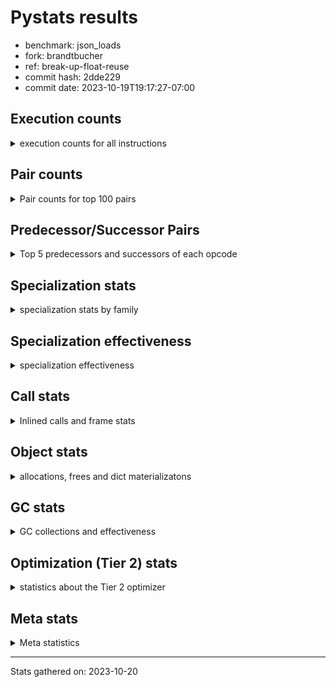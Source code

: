 
# Pystats results

- benchmark: json_loads
- fork: brandtbucher
- ref: break-up-float-reuse
- commit hash: 2dde229
- commit date: 2023-10-19T19:17:27-07:00

## Execution counts

<details>
<summary> execution counts for all instructions </summary>

|Name | Count | Self | Cumulative | Miss ratio | 
|---|---:|---:|---:|---:|
| LOAD_FAST | 8,310,240 | 22.7% | 22.7% |  |
| POP_JUMP_IF_NOT_NONE | 2,764,800 | 7.5% | 30.2% |  |
| CALL | 2,313,260 | 6.3% | 36.6% |  |
| LOAD_FAST_LOAD_FAST | 1,843,200 | 5.0% | 41.6% |  |
| PUSH_NULL | 1,390,320 | 3.8% | 45.4% |  |
| RESUME_CHECK | 1,390,140 | 3.8% | 49.2% |  |
| RETURN_VALUE | 1,382,460 | 3.8% | 52.9% |  |
| POP_JUMP_IF_FALSE | 1,382,460 | 3.8% | 56.7% |  |
| LOAD_GLOBAL_BUILTIN | 1,382,460 | 3.8% | 60.5% |  |
| LOAD_CONST | 1,382,460 | 3.8% | 64.3% |  |
| LOAD_ATTR_METHOD_NO_DICT | 1,382,400 | 3.8% | 68.0% |  |
| LOAD_GLOBAL_MODULE | 921,700 | 2.5% | 70.6% |  |
| UNPACK_SEQUENCE_TWO_TUPLE | 921,600 | 2.5% | 73.1% |  |
| TO_BOOL_BOOL | 921,600 | 2.5% | 75.6% |  |
| STORE_FAST_STORE_FAST | 921,600 | 2.5% | 78.1% |  |
| LOAD_ATTR_METHOD_WITH_VALUES | 921,600 | 2.5% | 80.6% |  |
| CALL_METHOD_DESCRIPTOR_FAST | 921,600 | 2.5% | 83.1% |  |
| STORE_FAST | 491,820 | 1.3% | 84.5% |  |
| POP_TOP | 468,540 | 1.3% | 85.8% |  |
| TO_BOOL | 460,920 | 1.3% | 87.0% |  |
| LOAD_ATTR_MODULE | 460,900 | 1.3% | 88.3% |  |
| NOP | 460,860 | 1.3% | 89.5% |  |
| COMPARE_OP_INT | 460,860 | 1.3% | 90.8% |  |
| POP_JUMP_IF_TRUE | 460,800 | 1.3% | 92.1% |  |
| LOAD_ATTR_INSTANCE_VALUE | 460,800 | 1.3% | 93.3% |  |
| CALL_PY_WITH_DEFAULTS | 460,800 | 1.3% | 94.6% |  |
| CALL_LEN | 460,800 | 1.3% | 95.8% |  |
| CALL_KW | 460,800 | 1.3% | 97.1% |  |
| CALL_ISINSTANCE | 460,800 | 1.3% | 98.3% |  |
| BUILD_TUPLE | 460,800 | 1.3% | 99.6% |  |
| EXTENDED_ARG | 53,760 | 0.1% | 99.7% |  |
| JUMP_BACKWARD | 30,720 | 0.1% | 99.8% |  |
| FOR_ITER_TUPLE | 30,720 | 0.1% | 99.9% |  |
| GET_ITER | 7,740 | 0.0% | 99.9% |  |
| FOR_ITER_RANGE | 7,740 | 0.0% | 100.0% |  |
| RETURN_CONST | 7,680 | 0.0% | 100.0% |  |
| INTERPRETER_EXIT | 7,680 | 0.0% | 100.0% |  |
| LOAD_DEREF | 120 | 0.0% | 100.0% |  |
| LOAD_GLOBAL | 80 | 0.0% | 100.0% |  |
| LOAD_ATTR | 60 | 0.0% | 100.0% |  |
| COPY_FREE_VARS | 60 | 0.0% | 100.0% |  |
| CALL_FUNCTION_EX | 60 | 0.0% | 100.0% |  |
| CALL_BUILTIN_CLASS | 60 | 0.0% | 100.0% |  |
| BINARY_OP_SUBTRACT_FLOAT_LHS | 60 | 0.0% | 100.0% |  |
| COMPARE_OP | 20 | 0.0% | 100.0% |  |
| BINARY_OP | 20 | 0.0% | 100.0% |  |


</details>

## Pair counts

<details>
<summary> Pair counts for top 100 pairs </summary>

|Pair | Count | Self | Cumulative | 
|---|---:|---:|---:|
| POP_JUMP_IF_NOT_NONE LOAD_FAST | 2,764,800 | 7.5% | 7.5% |
| LOAD_FAST POP_JUMP_IF_NOT_NONE | 2,764,800 | 7.5% | 15.1% |
| POP_JUMP_IF_FALSE LOAD_FAST | 1,382,400 | 3.8% | 18.9% |
| PUSH_NULL LOAD_FAST | 921,660 | 2.5% | 21.4% |
| LOAD_GLOBAL_BUILTIN LOAD_FAST | 921,660 | 2.5% | 23.9% |
| UNPACK_SEQUENCE_TWO_TUPLE STORE_FAST_STORE_FAST | 921,600 | 2.5% | 26.4% |
| TO_BOOL_BOOL POP_JUMP_IF_FALSE | 921,600 | 2.5% | 28.9% |
| LOAD_FAST_LOAD_FAST CALL | 921,600 | 2.5% | 31.4% |
| LOAD_FAST LOAD_GLOBAL_BUILTIN | 921,600 | 2.5% | 34.0% |
| LOAD_CONST CALL | 921,600 | 2.5% | 36.5% |
| LOAD_ATTR_METHOD_NO_DICT CALL_METHOD_DESCRIPTOR_FAST | 921,600 | 2.5% | 39.0% |
| CALL LOAD_ATTR_METHOD_NO_DICT | 921,600 | 2.5% | 41.5% |
| STORE_FAST LOAD_FAST | 468,720 | 1.3% | 42.8% |
| LOAD_FAST PUSH_NULL | 468,600 | 1.3% | 44.1% |
| RESUME_CHECK LOAD_FAST | 468,480 | 1.3% | 45.4% |
| LOAD_GLOBAL_MODULE LOAD_ATTR_MODULE | 460,860 | 1.3% | 46.6% |
| LOAD_FAST RETURN_VALUE | 460,860 | 1.3% | 47.9% |
| LOAD_FAST LOAD_CONST | 460,860 | 1.3% | 49.1% |
| COMPARE_OP_INT POP_JUMP_IF_FALSE | 460,860 | 1.3% | 50.4% |
| LOAD_ATTR_MODULE PUSH_NULL | 460,840 | 1.3% | 51.6% |
| LOAD_FAST CALL | 460,820 | 1.3% | 52.9% |
| TO_BOOL POP_JUMP_IF_TRUE | 460,800 | 1.3% | 54.2% |
| STORE_FAST_STORE_FAST LOAD_FAST_LOAD_FAST | 460,800 | 1.3% | 55.4% |
| STORE_FAST_STORE_FAST LOAD_FAST | 460,800 | 1.3% | 56.7% |
| RETURN_VALUE UNPACK_SEQUENCE_TWO_TUPLE | 460,800 | 1.3% | 57.9% |
| RETURN_VALUE RETURN_VALUE | 460,800 | 1.3% | 59.2% |
| RETURN_VALUE POP_TOP | 460,800 | 1.3% | 60.4% |
| RESUME_CHECK NOP | 460,800 | 1.3% | 61.7% |
| RESUME_CHECK LOAD_GLOBAL_BUILTIN | 460,800 | 1.3% | 63.0% |
| PUSH_NULL LOAD_FAST_LOAD_FAST | 460,800 | 1.3% | 64.2% |
| POP_JUMP_IF_TRUE LOAD_GLOBAL_MODULE | 460,800 | 1.3% | 65.5% |
| NOP LOAD_FAST | 460,800 | 1.3% | 66.7% |
| LOAD_GLOBAL_MODULE LOAD_ATTR_METHOD_WITH_VALUES | 460,800 | 1.3% | 68.0% |
| LOAD_GLOBAL_BUILTIN CALL_ISINSTANCE | 460,800 | 1.3% | 69.3% |
| LOAD_FAST_LOAD_FAST PUSH_NULL | 460,800 | 1.3% | 70.5% |
| LOAD_FAST_LOAD_FAST BUILD_TUPLE | 460,800 | 1.3% | 71.8% |
| LOAD_FAST TO_BOOL | 460,800 | 1.3% | 73.0% |
| LOAD_FAST LOAD_ATTR_METHOD_WITH_VALUES | 460,800 | 1.3% | 74.3% |
| LOAD_FAST LOAD_ATTR_METHOD_NO_DICT | 460,800 | 1.3% | 75.5% |
| LOAD_FAST LOAD_ATTR_INSTANCE_VALUE | 460,800 | 1.3% | 76.8% |
| LOAD_FAST CALL_PY_WITH_DEFAULTS | 460,800 | 1.3% | 78.1% |
| LOAD_FAST CALL_LEN | 460,800 | 1.3% | 79.3% |
| LOAD_CONST CALL_KW | 460,800 | 1.3% | 80.6% |
| LOAD_ATTR_METHOD_WITH_VALUES LOAD_FAST_LOAD_FAST | 460,800 | 1.3% | 81.8% |
| LOAD_ATTR_METHOD_WITH_VALUES LOAD_FAST | 460,800 | 1.3% | 83.1% |
| LOAD_ATTR_METHOD_NO_DICT LOAD_CONST | 460,800 | 1.3% | 84.4% |
| LOAD_ATTR_INSTANCE_VALUE LOAD_FAST_LOAD_FAST | 460,800 | 1.3% | 85.6% |
| CALL_PY_WITH_DEFAULTS RESUME_CHECK | 460,800 | 1.3% | 86.9% |
| CALL_METHOD_DESCRIPTOR_FAST STORE_FAST | 460,800 | 1.3% | 88.1% |
| CALL_METHOD_DESCRIPTOR_FAST LOAD_CONST | 460,800 | 1.3% | 89.4% |
| CALL_LEN COMPARE_OP_INT | 460,800 | 1.3% | 90.6% |
| CALL_KW RESUME_CHECK | 460,800 | 1.3% | 91.9% |
| CALL_ISINSTANCE TO_BOOL_BOOL | 460,800 | 1.3% | 93.2% |
| CALL UNPACK_SEQUENCE_TWO_TUPLE | 460,800 | 1.3% | 94.4% |
| CALL TO_BOOL_BOOL | 460,800 | 1.3% | 95.7% |
| CALL RESUME_CHECK | 460,800 | 1.3% | 96.9% |
| BUILD_TUPLE RETURN_VALUE | 460,800 | 1.3% | 98.2% |
| POP_TOP LOAD_GLOBAL_MODULE | 437,760 | 1.2% | 99.4% |
| EXTENDED_ARG FOR_ITER_TUPLE | 30,720 | 0.1% | 99.5% |
| STORE_FAST LOAD_GLOBAL_MODULE | 23,040 | 0.1% | 99.5% |
| POP_TOP EXTENDED_ARG | 23,040 | 0.1% | 99.6% |
| JUMP_BACKWARD EXTENDED_ARG | 23,040 | 0.1% | 99.7% |
| FOR_ITER_TUPLE STORE_FAST | 23,040 | 0.1% | 99.7% |
| EXTENDED_ARG JUMP_BACKWARD | 23,040 | 0.1% | 99.8% |
| PUSH_NULL CALL | 7,860 | 0.0% | 99.8% |
| LOAD_FAST GET_ITER | 7,740 | 0.0% | 99.8% |
| CALL POP_TOP | 7,740 | 0.0% | 99.8% |
| RETURN_CONST INTERPRETER_EXIT | 7,680 | 0.0% | 99.9% |
| POP_TOP JUMP_BACKWARD | 7,680 | 0.0% | 99.9% |
| JUMP_BACKWARD FOR_ITER_RANGE | 7,680 | 0.0% | 99.9% |
| GET_ITER EXTENDED_ARG | 7,680 | 0.0% | 99.9% |
| FOR_ITER_TUPLE RETURN_CONST | 7,680 | 0.0% | 99.9% |
| FOR_ITER_RANGE STORE_FAST | 7,680 | 0.0% | 100.0% |
| CACHE RESUME_CHECK | 7,680 | 0.0% | 100.0% |
| CALL CALL | 1,380 | 0.0% | 100.0% |
| TO_BOOL TO_BOOL | 120 | 0.0% | 100.0% |
| STORE_FAST LOAD_DEREF | 60 | 0.0% | 100.0% |
| POP_TOP NOP | 60 | 0.0% | 100.0% |
| NOP LOAD_DEREF | 60 | 0.0% | 100.0% |
| LOAD_FAST CALL_FUNCTION_EX | 60 | 0.0% | 100.0% |
| LOAD_DEREF STORE_FAST | 60 | 0.0% | 100.0% |
| LOAD_DEREF PUSH_NULL | 60 | 0.0% | 100.0% |
| LOAD_ATTR_MODULE STORE_FAST | 60 | 0.0% | 100.0% |
| GET_ITER FOR_ITER_RANGE | 60 | 0.0% | 100.0% |
| FOR_ITER_RANGE LOAD_FAST | 60 | 0.0% | 100.0% |
| COPY_FREE_VARS RESUME_CHECK | 60 | 0.0% | 100.0% |
| CALL_FUNCTION_EX COPY_FREE_VARS | 60 | 0.0% | 100.0% |
| CALL_BUILTIN_CLASS STORE_FAST | 60 | 0.0% | 100.0% |
| CALL STORE_FAST | 60 | 0.0% | 100.0% |
| CALL LOAD_FAST | 60 | 0.0% | 100.0% |
| BINARY_OP_SUBTRACT_FLOAT_LHS STORE_FAST | 60 | 0.0% | 100.0% |
| RETURN_VALUE LOAD_GLOBAL | 40 | 0.0% | 100.0% |
| RESUME_CHECK LOAD_GLOBAL_MODULE | 40 | 0.0% | 100.0% |
| POP_JUMP_IF_FALSE LOAD_GLOBAL_BUILTIN | 40 | 0.0% | 100.0% |
| LOAD_GLOBAL_MODULE LOAD_ATTR | 40 | 0.0% | 100.0% |
| LOAD_GLOBAL LOAD_GLOBAL_MODULE | 40 | 0.0% | 100.0% |
| LOAD_FAST CALL_BUILTIN_CLASS | 40 | 0.0% | 100.0% |
| LOAD_FAST BINARY_OP_SUBTRACT_FLOAT_LHS | 40 | 0.0% | 100.0% |
| LOAD_CONST COMPARE_OP_INT | 40 | 0.0% | 100.0% |
| LOAD_ATTR LOAD_ATTR_MODULE | 40 | 0.0% | 100.0% |


</details>

## Predecessor/Successor Pairs

<details>
<summary> Top 5 predecessors and successors of each opcode </summary>

### CACHE

<details>
<summary> Successors and predecessors for CACHE </summary>

|Predecessors | Count | Percentage | 
|---|---:|---:|

|Successors | Count | Percentage | 
|---|---:|---:|
| RESUME_CHECK | 7,680 | 100.0% |


</details>

### GET_ITER

<details>
<summary> Successors and predecessors for GET_ITER </summary>

|Predecessors | Count | Percentage | 
|---|---:|---:|
| LOAD_FAST | 7,740 | 100.0% |

|Successors | Count | Percentage | 
|---|---:|---:|
| EXTENDED_ARG | 7,680 | 99.2% |
| FOR_ITER_RANGE | 60 | 0.8% |


</details>

### INTERPRETER_EXIT

<details>
<summary> Successors and predecessors for INTERPRETER_EXIT </summary>

|Predecessors | Count | Percentage | 
|---|---:|---:|
| RETURN_CONST | 7,680 | 100.0% |

|Successors | Count | Percentage | 
|---|---:|---:|


</details>

### NOP

<details>
<summary> Successors and predecessors for NOP </summary>

|Predecessors | Count | Percentage | 
|---|---:|---:|
| RESUME_CHECK | 460,800 | 100.0% |
| POP_TOP | 60 | 0.0% |

|Successors | Count | Percentage | 
|---|---:|---:|
| LOAD_FAST | 460,800 | 100.0% |
| LOAD_DEREF | 60 | 0.0% |


</details>

### POP_TOP

<details>
<summary> Successors and predecessors for POP_TOP </summary>

|Predecessors | Count | Percentage | 
|---|---:|---:|
| RETURN_VALUE | 460,800 | 98.3% |
| CALL | 7,740 | 1.7% |

|Successors | Count | Percentage | 
|---|---:|---:|
| LOAD_GLOBAL_MODULE | 437,760 | 93.4% |
| EXTENDED_ARG | 23,040 | 4.9% |
| JUMP_BACKWARD | 7,680 | 1.6% |
| NOP | 60 | 0.0% |


</details>

### PUSH_NULL

<details>
<summary> Successors and predecessors for PUSH_NULL </summary>

|Predecessors | Count | Percentage | 
|---|---:|---:|
| LOAD_FAST | 468,600 | 33.7% |
| LOAD_ATTR_MODULE | 460,840 | 33.1% |
| LOAD_FAST_LOAD_FAST | 460,800 | 33.1% |
| LOAD_DEREF | 60 | 0.0% |
| LOAD_ATTR | 20 | 0.0% |

|Successors | Count | Percentage | 
|---|---:|---:|
| LOAD_FAST | 921,660 | 66.3% |
| LOAD_FAST_LOAD_FAST | 460,800 | 33.1% |
| CALL | 7,860 | 0.6% |


</details>

### RETURN_VALUE

<details>
<summary> Successors and predecessors for RETURN_VALUE </summary>

|Predecessors | Count | Percentage | 
|---|---:|---:|
| LOAD_FAST | 460,860 | 33.3% |
| RETURN_VALUE | 460,800 | 33.3% |
| BUILD_TUPLE | 460,800 | 33.3% |

|Successors | Count | Percentage | 
|---|---:|---:|
| UNPACK_SEQUENCE_TWO_TUPLE | 460,800 | 33.3% |
| RETURN_VALUE | 460,800 | 33.3% |
| POP_TOP | 460,800 | 33.3% |
| LOAD_GLOBAL | 40 | 0.0% |
| LOAD_GLOBAL_MODULE | 20 | 0.0% |


</details>

### TO_BOOL

<details>
<summary> Successors and predecessors for TO_BOOL </summary>

|Predecessors | Count | Percentage | 
|---|---:|---:|
| LOAD_FAST | 460,800 | 100.0% |
| TO_BOOL | 120 | 0.0% |

|Successors | Count | Percentage | 
|---|---:|---:|
| POP_JUMP_IF_TRUE | 460,800 | 100.0% |
| TO_BOOL | 120 | 0.0% |


</details>

### BINARY_OP

<details>
<summary> Successors and predecessors for BINARY_OP </summary>

|Predecessors | Count | Percentage | 
|---|---:|---:|
| LOAD_FAST | 20 | 100.0% |

|Successors | Count | Percentage | 
|---|---:|---:|
| BINARY_OP_SUBTRACT_FLOAT_LHS | 20 | 100.0% |


</details>

### BUILD_TUPLE

<details>
<summary> Successors and predecessors for BUILD_TUPLE </summary>

|Predecessors | Count | Percentage | 
|---|---:|---:|
| LOAD_FAST_LOAD_FAST | 460,800 | 100.0% |

|Successors | Count | Percentage | 
|---|---:|---:|
| RETURN_VALUE | 460,800 | 100.0% |


</details>

### CALL

<details>
<summary> Successors and predecessors for CALL </summary>

|Predecessors | Count | Percentage | 
|---|---:|---:|
| LOAD_FAST_LOAD_FAST | 921,600 | 39.8% |
| LOAD_CONST | 921,600 | 39.8% |
| LOAD_FAST | 460,820 | 19.9% |
| PUSH_NULL | 7,860 | 0.3% |
| CALL | 1,380 | 0.1% |

|Successors | Count | Percentage | 
|---|---:|---:|
| LOAD_ATTR_METHOD_NO_DICT | 921,600 | 39.8% |
| UNPACK_SEQUENCE_TWO_TUPLE | 460,800 | 19.9% |
| TO_BOOL_BOOL | 460,800 | 19.9% |
| RESUME_CHECK | 460,800 | 19.9% |
| POP_TOP | 7,740 | 0.3% |


</details>

### CALL_FUNCTION_EX

<details>
<summary> Successors and predecessors for CALL_FUNCTION_EX </summary>

|Predecessors | Count | Percentage | 
|---|---:|---:|
| LOAD_FAST | 60 | 100.0% |

|Successors | Count | Percentage | 
|---|---:|---:|
| COPY_FREE_VARS | 60 | 100.0% |


</details>

### CALL_KW

<details>
<summary> Successors and predecessors for CALL_KW </summary>

|Predecessors | Count | Percentage | 
|---|---:|---:|
| LOAD_CONST | 460,800 | 100.0% |

|Successors | Count | Percentage | 
|---|---:|---:|
| RESUME_CHECK | 460,800 | 100.0% |


</details>

### COMPARE_OP

<details>
<summary> Successors and predecessors for COMPARE_OP </summary>

|Predecessors | Count | Percentage | 
|---|---:|---:|
| LOAD_CONST | 20 | 100.0% |

|Successors | Count | Percentage | 
|---|---:|---:|
| COMPARE_OP_INT | 20 | 100.0% |


</details>

### COPY_FREE_VARS

<details>
<summary> Successors and predecessors for COPY_FREE_VARS </summary>

|Predecessors | Count | Percentage | 
|---|---:|---:|
| CALL_FUNCTION_EX | 60 | 100.0% |

|Successors | Count | Percentage | 
|---|---:|---:|
| RESUME_CHECK | 60 | 100.0% |


</details>

### EXTENDED_ARG

<details>
<summary> Successors and predecessors for EXTENDED_ARG </summary>

|Predecessors | Count | Percentage | 
|---|---:|---:|
| POP_TOP | 23,040 | 42.9% |
| JUMP_BACKWARD | 23,040 | 42.9% |
| GET_ITER | 7,680 | 14.3% |

|Successors | Count | Percentage | 
|---|---:|---:|
| FOR_ITER_TUPLE | 30,720 | 57.1% |
| JUMP_BACKWARD | 23,040 | 42.9% |


</details>

### JUMP_BACKWARD

<details>
<summary> Successors and predecessors for JUMP_BACKWARD </summary>

|Predecessors | Count | Percentage | 
|---|---:|---:|
| EXTENDED_ARG | 23,040 | 75.0% |
| POP_TOP | 7,680 | 25.0% |

|Successors | Count | Percentage | 
|---|---:|---:|
| EXTENDED_ARG | 23,040 | 75.0% |
| FOR_ITER_RANGE | 7,680 | 25.0% |


</details>

### LOAD_ATTR

<details>
<summary> Successors and predecessors for LOAD_ATTR </summary>

|Predecessors | Count | Percentage | 
|---|---:|---:|
| LOAD_GLOBAL_MODULE | 40 | 66.7% |
| LOAD_GLOBAL | 20 | 33.3% |

|Successors | Count | Percentage | 
|---|---:|---:|
| LOAD_ATTR_MODULE | 40 | 66.7% |
| PUSH_NULL | 20 | 33.3% |


</details>

### LOAD_CONST

<details>
<summary> Successors and predecessors for LOAD_CONST </summary>

|Predecessors | Count | Percentage | 
|---|---:|---:|
| LOAD_FAST | 460,860 | 33.3% |
| LOAD_ATTR_METHOD_NO_DICT | 460,800 | 33.3% |
| CALL_METHOD_DESCRIPTOR_FAST | 460,800 | 33.3% |

|Successors | Count | Percentage | 
|---|---:|---:|
| CALL | 921,600 | 66.7% |
| CALL_KW | 460,800 | 33.3% |
| COMPARE_OP_INT | 40 | 0.0% |
| COMPARE_OP | 20 | 0.0% |


</details>

### LOAD_DEREF

<details>
<summary> Successors and predecessors for LOAD_DEREF </summary>

|Predecessors | Count | Percentage | 
|---|---:|---:|
| STORE_FAST | 60 | 50.0% |
| NOP | 60 | 50.0% |

|Successors | Count | Percentage | 
|---|---:|---:|
| STORE_FAST | 60 | 50.0% |
| PUSH_NULL | 60 | 50.0% |


</details>

### LOAD_FAST

<details>
<summary> Successors and predecessors for LOAD_FAST </summary>

|Predecessors | Count | Percentage | 
|---|---:|---:|
| POP_JUMP_IF_NOT_NONE | 2,764,800 | 33.3% |
| POP_JUMP_IF_FALSE | 1,382,400 | 16.6% |
| PUSH_NULL | 921,660 | 11.1% |
| LOAD_GLOBAL_BUILTIN | 921,660 | 11.1% |
| STORE_FAST | 468,720 | 5.6% |

|Successors | Count | Percentage | 
|---|---:|---:|
| POP_JUMP_IF_NOT_NONE | 2,764,800 | 33.3% |
| LOAD_GLOBAL_BUILTIN | 921,600 | 11.1% |
| PUSH_NULL | 468,600 | 5.6% |
| RETURN_VALUE | 460,860 | 5.5% |
| LOAD_CONST | 460,860 | 5.5% |


</details>

### LOAD_FAST_LOAD_FAST

<details>
<summary> Successors and predecessors for LOAD_FAST_LOAD_FAST </summary>

|Predecessors | Count | Percentage | 
|---|---:|---:|
| STORE_FAST_STORE_FAST | 460,800 | 25.0% |
| PUSH_NULL | 460,800 | 25.0% |
| LOAD_ATTR_METHOD_WITH_VALUES | 460,800 | 25.0% |
| LOAD_ATTR_INSTANCE_VALUE | 460,800 | 25.0% |

|Successors | Count | Percentage | 
|---|---:|---:|
| CALL | 921,600 | 50.0% |
| PUSH_NULL | 460,800 | 25.0% |
| BUILD_TUPLE | 460,800 | 25.0% |


</details>

### LOAD_GLOBAL

<details>
<summary> Successors and predecessors for LOAD_GLOBAL </summary>

|Predecessors | Count | Percentage | 
|---|---:|---:|
| RETURN_VALUE | 40 | 50.0% |
| RESUME_CHECK | 20 | 25.0% |
| POP_JUMP_IF_FALSE | 20 | 25.0% |

|Successors | Count | Percentage | 
|---|---:|---:|
| LOAD_GLOBAL_MODULE | 40 | 50.0% |
| LOAD_GLOBAL_BUILTIN | 20 | 25.0% |
| LOAD_ATTR | 20 | 25.0% |


</details>

### POP_JUMP_IF_FALSE

<details>
<summary> Successors and predecessors for POP_JUMP_IF_FALSE </summary>

|Predecessors | Count | Percentage | 
|---|---:|---:|
| TO_BOOL_BOOL | 921,600 | 66.7% |
| COMPARE_OP_INT | 460,860 | 33.3% |

|Successors | Count | Percentage | 
|---|---:|---:|
| LOAD_FAST | 1,382,400 | 100.0% |
| LOAD_GLOBAL_BUILTIN | 40 | 0.0% |
| LOAD_GLOBAL | 20 | 0.0% |


</details>

### POP_JUMP_IF_NOT_NONE

<details>
<summary> Successors and predecessors for POP_JUMP_IF_NOT_NONE </summary>

|Predecessors | Count | Percentage | 
|---|---:|---:|
| LOAD_FAST | 2,764,800 | 100.0% |

|Successors | Count | Percentage | 
|---|---:|---:|
| LOAD_FAST | 2,764,800 | 100.0% |


</details>

### POP_JUMP_IF_TRUE

<details>
<summary> Successors and predecessors for POP_JUMP_IF_TRUE </summary>

|Predecessors | Count | Percentage | 
|---|---:|---:|
| TO_BOOL | 460,800 | 100.0% |

|Successors | Count | Percentage | 
|---|---:|---:|
| LOAD_GLOBAL_MODULE | 460,800 | 100.0% |


</details>

### RETURN_CONST

<details>
<summary> Successors and predecessors for RETURN_CONST </summary>

|Predecessors | Count | Percentage | 
|---|---:|---:|
| FOR_ITER_TUPLE | 7,680 | 100.0% |

|Successors | Count | Percentage | 
|---|---:|---:|
| INTERPRETER_EXIT | 7,680 | 100.0% |


</details>

### STORE_FAST

<details>
<summary> Successors and predecessors for STORE_FAST </summary>

|Predecessors | Count | Percentage | 
|---|---:|---:|
| CALL_METHOD_DESCRIPTOR_FAST | 460,800 | 93.7% |
| FOR_ITER_TUPLE | 23,040 | 4.7% |
| FOR_ITER_RANGE | 7,680 | 1.6% |
| LOAD_DEREF | 60 | 0.0% |
| LOAD_ATTR_MODULE | 60 | 0.0% |

|Successors | Count | Percentage | 
|---|---:|---:|
| LOAD_FAST | 468,720 | 95.3% |
| LOAD_GLOBAL_MODULE | 23,040 | 4.7% |
| LOAD_DEREF | 60 | 0.0% |


</details>

### STORE_FAST_STORE_FAST

<details>
<summary> Successors and predecessors for STORE_FAST_STORE_FAST </summary>

|Predecessors | Count | Percentage | 
|---|---:|---:|
| UNPACK_SEQUENCE_TWO_TUPLE | 921,600 | 100.0% |

|Successors | Count | Percentage | 
|---|---:|---:|
| LOAD_FAST_LOAD_FAST | 460,800 | 50.0% |
| LOAD_FAST | 460,800 | 50.0% |


</details>

### BINARY_OP_SUBTRACT_FLOAT_LHS

<details>
<summary> Successors and predecessors for BINARY_OP_SUBTRACT_FLOAT_LHS </summary>

|Predecessors | Count | Percentage | 
|---|---:|---:|
| LOAD_FAST | 40 | 66.7% |
| BINARY_OP | 20 | 33.3% |

|Successors | Count | Percentage | 
|---|---:|---:|
| STORE_FAST | 60 | 100.0% |


</details>

### CALL_BUILTIN_CLASS

<details>
<summary> Successors and predecessors for CALL_BUILTIN_CLASS </summary>

|Predecessors | Count | Percentage | 
|---|---:|---:|
| LOAD_FAST | 40 | 66.7% |
| CALL | 20 | 33.3% |

|Successors | Count | Percentage | 
|---|---:|---:|
| STORE_FAST | 60 | 100.0% |


</details>

### CALL_ISINSTANCE

<details>
<summary> Successors and predecessors for CALL_ISINSTANCE </summary>

|Predecessors | Count | Percentage | 
|---|---:|---:|
| LOAD_GLOBAL_BUILTIN | 460,800 | 100.0% |

|Successors | Count | Percentage | 
|---|---:|---:|
| TO_BOOL_BOOL | 460,800 | 100.0% |


</details>

### CALL_LEN

<details>
<summary> Successors and predecessors for CALL_LEN </summary>

|Predecessors | Count | Percentage | 
|---|---:|---:|
| LOAD_FAST | 460,800 | 100.0% |

|Successors | Count | Percentage | 
|---|---:|---:|
| COMPARE_OP_INT | 460,800 | 100.0% |


</details>

### CALL_METHOD_DESCRIPTOR_FAST

<details>
<summary> Successors and predecessors for CALL_METHOD_DESCRIPTOR_FAST </summary>

|Predecessors | Count | Percentage | 
|---|---:|---:|
| LOAD_ATTR_METHOD_NO_DICT | 921,600 | 100.0% |

|Successors | Count | Percentage | 
|---|---:|---:|
| STORE_FAST | 460,800 | 50.0% |
| LOAD_CONST | 460,800 | 50.0% |


</details>

### CALL_PY_WITH_DEFAULTS

<details>
<summary> Successors and predecessors for CALL_PY_WITH_DEFAULTS </summary>

|Predecessors | Count | Percentage | 
|---|---:|---:|
| LOAD_FAST | 460,800 | 100.0% |

|Successors | Count | Percentage | 
|---|---:|---:|
| RESUME_CHECK | 460,800 | 100.0% |


</details>

### COMPARE_OP_INT

<details>
<summary> Successors and predecessors for COMPARE_OP_INT </summary>

|Predecessors | Count | Percentage | 
|---|---:|---:|
| CALL_LEN | 460,800 | 100.0% |
| LOAD_CONST | 40 | 0.0% |
| COMPARE_OP | 20 | 0.0% |

|Successors | Count | Percentage | 
|---|---:|---:|
| POP_JUMP_IF_FALSE | 460,860 | 100.0% |


</details>

### FOR_ITER_RANGE

<details>
<summary> Successors and predecessors for FOR_ITER_RANGE </summary>

|Predecessors | Count | Percentage | 
|---|---:|---:|
| JUMP_BACKWARD | 7,680 | 99.2% |
| GET_ITER | 60 | 0.8% |

|Successors | Count | Percentage | 
|---|---:|---:|
| STORE_FAST | 7,680 | 99.2% |
| LOAD_FAST | 60 | 0.8% |


</details>

### FOR_ITER_TUPLE

<details>
<summary> Successors and predecessors for FOR_ITER_TUPLE </summary>

|Predecessors | Count | Percentage | 
|---|---:|---:|
| EXTENDED_ARG | 30,720 | 100.0% |

|Successors | Count | Percentage | 
|---|---:|---:|
| STORE_FAST | 23,040 | 75.0% |
| RETURN_CONST | 7,680 | 25.0% |


</details>

### LOAD_ATTR_INSTANCE_VALUE

<details>
<summary> Successors and predecessors for LOAD_ATTR_INSTANCE_VALUE </summary>

|Predecessors | Count | Percentage | 
|---|---:|---:|
| LOAD_FAST | 460,800 | 100.0% |

|Successors | Count | Percentage | 
|---|---:|---:|
| LOAD_FAST_LOAD_FAST | 460,800 | 100.0% |


</details>

### LOAD_ATTR_METHOD_NO_DICT

<details>
<summary> Successors and predecessors for LOAD_ATTR_METHOD_NO_DICT </summary>

|Predecessors | Count | Percentage | 
|---|---:|---:|
| CALL | 921,600 | 66.7% |
| LOAD_FAST | 460,800 | 33.3% |

|Successors | Count | Percentage | 
|---|---:|---:|
| CALL_METHOD_DESCRIPTOR_FAST | 921,600 | 66.7% |
| LOAD_CONST | 460,800 | 33.3% |


</details>

### LOAD_ATTR_METHOD_WITH_VALUES

<details>
<summary> Successors and predecessors for LOAD_ATTR_METHOD_WITH_VALUES </summary>

|Predecessors | Count | Percentage | 
|---|---:|---:|
| LOAD_GLOBAL_MODULE | 460,800 | 50.0% |
| LOAD_FAST | 460,800 | 50.0% |

|Successors | Count | Percentage | 
|---|---:|---:|
| LOAD_FAST_LOAD_FAST | 460,800 | 50.0% |
| LOAD_FAST | 460,800 | 50.0% |


</details>

### LOAD_ATTR_MODULE

<details>
<summary> Successors and predecessors for LOAD_ATTR_MODULE </summary>

|Predecessors | Count | Percentage | 
|---|---:|---:|
| LOAD_GLOBAL_MODULE | 460,860 | 100.0% |
| LOAD_ATTR | 40 | 0.0% |

|Successors | Count | Percentage | 
|---|---:|---:|
| PUSH_NULL | 460,840 | 100.0% |
| STORE_FAST | 60 | 0.0% |


</details>

### LOAD_GLOBAL_BUILTIN

<details>
<summary> Successors and predecessors for LOAD_GLOBAL_BUILTIN </summary>

|Predecessors | Count | Percentage | 
|---|---:|---:|
| LOAD_FAST | 921,600 | 66.7% |
| RESUME_CHECK | 460,800 | 33.3% |
| POP_JUMP_IF_FALSE | 40 | 0.0% |
| LOAD_GLOBAL | 20 | 0.0% |

|Successors | Count | Percentage | 
|---|---:|---:|
| LOAD_FAST | 921,660 | 66.7% |
| CALL_ISINSTANCE | 460,800 | 33.3% |


</details>

### LOAD_GLOBAL_MODULE

<details>
<summary> Successors and predecessors for LOAD_GLOBAL_MODULE </summary>

|Predecessors | Count | Percentage | 
|---|---:|---:|
| POP_JUMP_IF_TRUE | 460,800 | 50.0% |
| POP_TOP | 437,760 | 47.5% |
| STORE_FAST | 23,040 | 2.5% |
| RESUME_CHECK | 40 | 0.0% |
| LOAD_GLOBAL | 40 | 0.0% |

|Successors | Count | Percentage | 
|---|---:|---:|
| LOAD_ATTR_MODULE | 460,860 | 50.0% |
| LOAD_ATTR_METHOD_WITH_VALUES | 460,800 | 50.0% |
| LOAD_ATTR | 40 | 0.0% |


</details>

### RESUME_CHECK

<details>
<summary> Successors and predecessors for RESUME_CHECK </summary>

|Predecessors | Count | Percentage | 
|---|---:|---:|
| CALL_PY_WITH_DEFAULTS | 460,800 | 33.1% |
| CALL_KW | 460,800 | 33.1% |
| CALL | 460,800 | 33.1% |
| CACHE | 7,680 | 0.6% |
| COPY_FREE_VARS | 60 | 0.0% |

|Successors | Count | Percentage | 
|---|---:|---:|
| LOAD_FAST | 468,480 | 33.7% |
| NOP | 460,800 | 33.1% |
| LOAD_GLOBAL_BUILTIN | 460,800 | 33.1% |
| LOAD_GLOBAL_MODULE | 40 | 0.0% |
| LOAD_GLOBAL | 20 | 0.0% |


</details>

### TO_BOOL_BOOL

<details>
<summary> Successors and predecessors for TO_BOOL_BOOL </summary>

|Predecessors | Count | Percentage | 
|---|---:|---:|
| CALL_ISINSTANCE | 460,800 | 50.0% |
| CALL | 460,800 | 50.0% |

|Successors | Count | Percentage | 
|---|---:|---:|
| POP_JUMP_IF_FALSE | 921,600 | 100.0% |


</details>

### UNPACK_SEQUENCE_TWO_TUPLE

<details>
<summary> Successors and predecessors for UNPACK_SEQUENCE_TWO_TUPLE </summary>

|Predecessors | Count | Percentage | 
|---|---:|---:|
| RETURN_VALUE | 460,800 | 50.0% |
| CALL | 460,800 | 50.0% |

|Successors | Count | Percentage | 
|---|---:|---:|
| STORE_FAST_STORE_FAST | 921,600 | 100.0% |


</details>


</details>

## Specialization stats

<details>
<summary> specialization stats by family </summary>

### TO_BOOL

<details>
<summary> specialization stats for TO_BOOL family </summary>

|Kind | Count | Ratio | 
|---|---|---|
| specialization.deferred |       460800 | 33.3% |
|          hit |       921600 | 66.7% |

#### Specialization attempts

| | Count | Ratio | 
|---|---:|---:|
| Success | 0 | 0.0% |
| Failure | 120 | 100.0% |

|Failure kind | Count | Ratio | 
|---|---:|---:|
| dict | 120 | 100.0% |


</details>

### BINARY_OP

<details>
<summary> specialization stats for BINARY_OP family </summary>

|Kind | Count | Ratio | 
|---|---|---|
|          hit |           60 | 75.0% |

#### Specialization attempts

| | Count | Ratio | 
|---|---:|---:|
| Success | 20 | 100.0% |
| Failure | 0 | 0.0% |

|Failure kind | Count | Ratio | 
|---|---:|---:|


</details>

### CALL

<details>
<summary> specialization stats for CALL family </summary>

|Kind | Count | Ratio | 
|---|---|---|
| specialization.deferred |      2311860 | 50.1% |
|          hit |      2304060 | 49.9% |

#### Specialization attempts

| | Count | Ratio | 
|---|---:|---:|
| Success | 20 | 1.4% |
| Failure | 1,380 | 98.6% |

|Failure kind | Count | Ratio | 
|---|---:|---:|
| code complex parameters | 800 | 58.0% |
| cmethod | 240 | 17.4% |
| other | 160 | 11.6% |
| meth descr varargs | 120 | 8.7% |
| cfunc noargs | 60 | 4.3% |


</details>

### COMPARE_OP

<details>
<summary> specialization stats for COMPARE_OP family </summary>

|Kind | Count | Ratio | 
|---|---|---|
|          hit |       460860 | 100.0% |

#### Specialization attempts

| | Count | Ratio | 
|---|---:|---:|
| Success | 20 | 100.0% |
| Failure | 0 | 0.0% |

|Failure kind | Count | Ratio | 
|---|---:|---:|


</details>

### FOR_ITER

<details>
<summary> specialization stats for FOR_ITER family </summary>

|Kind | Count | Ratio | 
|---|---|---|
|          hit |        38460 | 100.0% |


</details>

### JUMP_BACKWARD

<details>
<summary> specialization stats for JUMP_BACKWARD family </summary>

|Kind | Count | Ratio | 
|---|---|---|


</details>

### LOAD_ATTR

<details>
<summary> specialization stats for LOAD_ATTR family </summary>

|Kind | Count | Ratio | 
|---|---|---|
| specialization.deferred |           20 | 0.0% |
|          hit |      3225700 | 100.0% |

#### Specialization attempts

| | Count | Ratio | 
|---|---:|---:|
| Success | 40 | 100.0% |
| Failure | 0 | 0.0% |

|Failure kind | Count | Ratio | 
|---|---:|---:|


</details>

### LOAD_GLOBAL

<details>
<summary> specialization stats for LOAD_GLOBAL family </summary>

|Kind | Count | Ratio | 
|---|---|---|
| specialization.deferred |           20 | 0.0% |
|          hit |      2304160 | 100.0% |

#### Specialization attempts

| | Count | Ratio | 
|---|---:|---:|
| Success | 60 | 100.0% |
| Failure | 0 | 0.0% |

|Failure kind | Count | Ratio | 
|---|---:|---:|


</details>

### POP_JUMP_IF_FALSE

<details>
<summary> specialization stats for POP_JUMP_IF_FALSE family </summary>

|Kind | Count | Ratio | 
|---|---|---|


</details>

### POP_JUMP_IF_NOT_NONE

<details>
<summary> specialization stats for POP_JUMP_IF_NOT_NONE family </summary>

|Kind | Count | Ratio | 
|---|---|---|


</details>

### POP_JUMP_IF_TRUE

<details>
<summary> specialization stats for POP_JUMP_IF_TRUE family </summary>

|Kind | Count | Ratio | 
|---|---|---|


</details>

### UNPACK_SEQUENCE

<details>
<summary> specialization stats for UNPACK_SEQUENCE family </summary>

|Kind | Count | Ratio | 
|---|---|---|
|          hit |       921600 | 100.0% |


</details>


</details>

## Specialization effectiveness

<details>
<summary> specialization effectiveness </summary>

|Instructions | Count | Ratio | 
|---|---:|---:|
| Basic | 17,650,200 | 48.2% |
| Not specialized | 7,413,140 | 20.2% |
| Specialized | 11,566,640 | 31.6% |

### Deferred by instruction

<details>
<summary> deferred by instruction </summary>

|Name | Count | Ratio | 
|---|---:|---:|
| CALL | 2,311,860 | 83.4% |
| TO_BOOL | 460,800 | 16.6% |
| LOAD_GLOBAL | 20 | 0.0% |
| LOAD_ATTR | 20 | 0.0% |
| UNPACK_SEQUENCE_TWO_TUPLE | 0 | 0.0% |
| UNPACK_SEQUENCE | 0 | 0.0% |
| TO_BOOL_BOOL | 0 | 0.0% |
| STORE_SUBSCR | 0 | 0.0% |
| STORE_SLICE | 0 | 0.0% |
| STORE_FAST_STORE_FAST | 0 | 0.0% |


</details>


</details>

## Call stats

<details>
<summary> Inlined calls and frame stats </summary>

| | Count | Ratio | 
|---|---:|---:|
| Calls to PyEval_EvalDefault | 7,680 | 0.6% |
| Calls to Python functions inlined | 1,382,460 | 99.4% |
| Calls via PyEval_EvalFrame (total) | 7,680 | 0.6% |
| Calls via PyEval_EvalFrame (vector) | 7,680 | 0.6% |
| Calls via PyEval_EvalFrame (generator) | 0 | 0.0% |
| Calls via PyEval_EvalFrame (legacy) | 0 | 0.0% |
| Calls via PyEval_EvalFrame (function vectorcall) | 7,680 | 0.6% |
| Calls via PyEval_EvalFrame (build class) | 0 | 0.0% |
| Calls via PyEval_EvalFrame (slot) | 0 | 0.0% |
| Calls via PyEval_EvalFrame (function ex) | 60 | 0.0% |
| Calls via PyEval_EvalFrame (api) | 0 | 0.0% |
| Calls via PyEval_EvalFrame (method) | 0 | 0.0% |
| Frames pushed | 1,390,140 | 100.0% |
| Frame objects created | 0 | 0.0% |


</details>

## Object stats

<details>
<summary> allocations, frees and dict materializatons </summary>

| | Count | Ratio | 
|---|---:|---:|
| Allocations from freelist | 4,454,500 | 7.8% |
| Frees to freelist | 4,454,460 |  |
| Allocations | 52,999,820 | 92.2% |
| Allocations to 512 bytes | 52,078,220 | 90.6% |
| Allocations to 4 kbytes | 921,600 | 1.6% |
| Allocations over 4 kbytes | 0 | 0.0% |
| Frees | 54,535,800 |  |
| New values | 0 |  |
| Interpreter increfs | 17,726,320 | 17.3% |
| Interpreter decrefs | 19,892,280 | 12.8% |
| Increfs | 84,794,920 | 82.7% |
| Decrefs | 135,475,220 | 87.2% |
| Materialize dict (on request) | 0 |  |
| Materialize dict (new key) | 0 |  |
| Materialize dict (too big) | 0 |  |
| Materialize dict (str subclass) | 0 |  |
| Dematerialize dict | 0 |  |
| Method cache hits | 18 |  |
| Method cache misses | 2 |  |
| Method cache collisions | 2 |  |
| Method cache dunder hits | 0 |  |
| Method cache dunder misses | 0 |  |


</details>

## GC stats

<details>
<summary> GC collections and effectiveness </summary>

|Generation | Collections | Objects collected | Object visits | 
|---:|---:|---:|---:|
| 0 | 0 | 0 | 0 |
| 1 | 0 | 0 | 0 |
| 2 | 0 | 0 | 0 |


</details>

## Optimization (Tier 2) stats

<details>
<summary> statistics about the Tier 2 optimizer </summary>

### Overall stats

<details>
<summary> overall stats </summary>

| | Count | Ratio | 
|---|---:|---:|
| Optimization attempts | 0 |  |
| Traces created | 0 |  |
| Traces executed | 0 |  |
| Uops executed | 0 | 0 |
| Trace stack overflow | 0 |  |
| Trace stack underflow | 0 |  |
| Trace too long | 0 |  |
| Trace too short | 0 |  |
| Inner loop found | 0 |  |
| Recursive call | 0 |  |


</details>

**Trace length histogram**

|Range | Count | Ratio | 
|---|---:|---:|
| <= 1 | 0 |  |

**Optimized trace length histogram**

|Range | Count | Ratio | 
|---|---:|---:|
| <= 1 | 0 |  |

**Trace run length histogram**

|Range | Count | Ratio | 
|---|---:|---:|
| <= 1 | 0 |  |

### Uop stats

<details>
<summary> uop stats </summary>

|Uop | Count | Self | Cumulative | 
|---|---:|---:|---:|


</details>

### Unsupported opcodes

<details>
<summary> unsupported opcodes </summary>

|Opcode | Count | 
|---|---|


</details>


</details>

## Meta stats

<details>
<summary> Meta statistics </summary>

| | Count | 
|---|---:|
| Number of data files | 20 |


</details>

---
Stats gathered on: 2023-10-20
